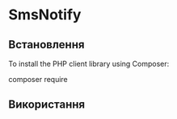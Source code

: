 # SmsNotify

## Встановлення
To install the PHP client library using Composer:

composer require 


## Використання
